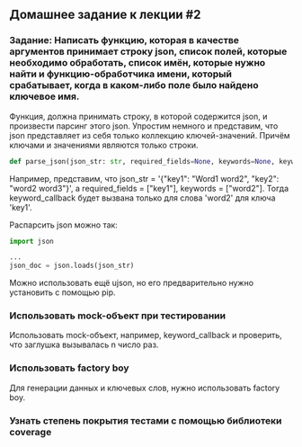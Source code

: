 ## Домашнее задание к лекции #2

### Задание: Написать функцию, которая в качестве аргументов принимает строку json, список полей, которые необходимо обработать, список имён, которые нужно найти и функцию-обработчика имени, который срабатывает, когда в каком-либо поле было найдено ключевое имя.

Функция, должна принимать строку, в которой содержится json, и произвести парсинг этого json.
Упростим немного и представим, что json представляет из себя только коллекцию ключей-значений.
Причём ключами и значениями являются только строки.

```py
def parse_json(json_str: str, required_fields=None, keywords=None, keyword_callback=None)
```

Например, представим, что json_str = '{"key1": "Word1 word2", "key2": "word2 word3"}', а required_fields = ["key1"], keywords = ["word2"]. Тогда keyword_callback будет вызвана только для слова 'word2' для ключа 'key1'.

Распарсить json можно так:
```py
import json

...
json_doc = json.loads(json_str)

```

Можно использовать ещё ujson, но его предварительно нужно установить с помощью pip.

### Использовать mock-объект при тестировании
Использовать mock-объект, например, keyword_callback и проверить, что заглушка вызывалась n число раз.

### Использовать factory boy
Для генерации данных и ключевых слов, нужно использовать factory boy.

### Узнать степень покрытия тестами с помощью библиотеки coverage
